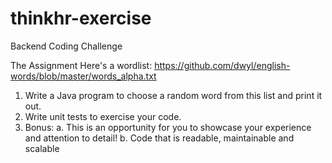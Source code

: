 # thinkhr-exercise

Backend Coding Challenge

The Assignment
Here's a wordlist: https://github.com/dwyl/english-words/blob/master/words_alpha.txt
1. Write a Java program to choose a random word from this list and print it out. 
2. Write unit tests to exercise your code. 
3. Bonus:
a. This is an opportunity for you to showcase your experience and attention to detail!
b. Code that is readable, maintainable and scalable
